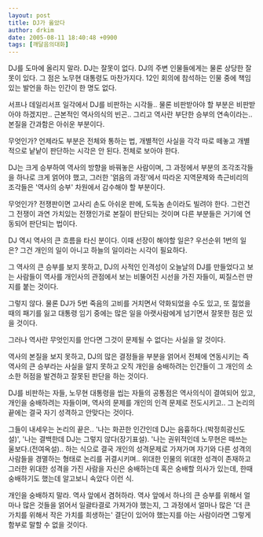 ```yaml
---
layout: post
title: DJ가 옳았다
author: drkim
date: 2005-08-11 18:40:48 +0900
tags: [깨달음의대화]
---
```

DJ를 도마에 올리지 말라. DJ는 잘못이 없다. DJ의 주변 인물들에게는 물론 상당한 잘못이 있다. 그 점은 노무현 대통령도 마찬가지다. 12인 회의에 참석하는 인물 중에 책임있는 발언을 하는 인간이 한 명도 없다.
  

  
서프나 데일리서프 일각에서 DJ를 비판하는 시각들.. 물론 비판받아야 할 부분은 비판받아야 하겠지만.. 근본적인 역사의식의 빈곤.. 그리고 역사란 부단한 승부의 연속이라는.. 본질을 간과함은 아쉬운 부분이다.
  

  
무엇인가? 언제라도 부분은 전체와 통하는 법, 개별적인 사실을 각각 따로 떼놓고 개별적으로 낱낱이 판단하는 시각은 안 된다. 전체로 보아야 한다.
  

  
DJ는 크게 승부하여 역사의 방향을 바꿔놓은 사람이며, 그 과정에서 부분의 조각조각들을 하나로 크게 얽어야 했고, 그러한 '얽음의 과정'에서 따라온 지역문제와 측근비리의 조각들은 '역사의 승부' 차원에서 감수해야 할 부분이다.
  

  
무엇인가? 전쟁판이면 고사리 손도 아쉬운 판에, 도둑놈 손이라도 빌려야 한다. 그런건 그 전쟁이 과연 가치있는 전쟁인가로 본질이 판단되는 것이며 다른 부분들은 거기에 연동되어 판단되는 법이다.
  

  
DJ 역시 역사의 큰 흐름을 타신 분이다. 이때 선장이 해야할 일은? 우선순위 1번의 일은? 그건 개인의 일이 아니고 하늘의 일이라는 시각이 필요하다.
  

  
그 역사의 큰 승부를 보지 못하고, DJ의 사적인 인격성이 오늘날의 DJ를 만들었다고 보는 사람들이 역사를 개인사의 관점에서 보는 비뚤어진 시선을 가진 자들이, 찌질스런 딴지를 붙는 것이다.
  

  
그렇지 않다. 물론 DJ가 5번 죽음의 고비를 거치면서 약화되었을 수도 있고, 또 젊었을 때의 패기를 잃고 대통령 임기 중에는 많은 일을 아랫사람에게 넘기면서 잘못한 점은 있을 것이다.
  

  
그러나 역사란 무엇인지를 안다면 그것이 문제될 수 없다는 사실을 알 것이다.
  

  
역사의 본질을 보지 못하고, DJ의 많은 결정들을 부분을 얽어서 전체에 연동시키는 즉 역사의 큰 승부라는 사실을 알지 못하고 오직 개인을 숭배하려는 인간들이 그 개인의 소소한 허점을 발견하고 잘못된 판단을 하는 것이다.
  

  
DJ를 비판하는 자들, 노무현 대통령을 씹는 자들의 공통점은 역사의식이 결여되어 있고, 개인을 숭배하려는 자들이며, 역사의 문제를 개인의 인격 문제로 전도시키고.. 그 논리의 끝에는 결국 자기 성격하고 안맞다는 것이다.
  

  
그들이 내세우는 논리의 끝은.. '나는 화끈한 인간인데 DJ는 음흉하다.(박정희광신도설)', '나는 결백한데 DJ는 그렇지 않다(장기표설). '나는 권위적인데 노무현은 떼쓰는 울보다.(전여옥설).. 하는 식으로 결국 개인의 성격문제로 가져가며 자기와 다른 성격의 사람들을 경멸하는 형태로 논리를 귀결시키며.. 위대한 인물의 위대한 성격이 존재하고 그러한 위대한 성격을 가진 사람을 자신은 숭배하는데 혹은 숭배할 의사가 있는데, 한때 숭배하기도 했는데 알고보니 속았다 이런 식.
  

  
개인을 숭배하지 말라. 역사 앞에서 겸허하라. 역사 앞에서 하나의 큰 승부를 위해서 얼마나 많은 것들을 얽어서 일괄타결로 가져가야 했는지, 그 과정에서 얼마나 많은 '더 큰 가치를 위해서 작은 가치를 희생하는' 결단이 있어야 했는지를 아는 사람이라면 그렇게 함부로 말할 수 없을 것이다.